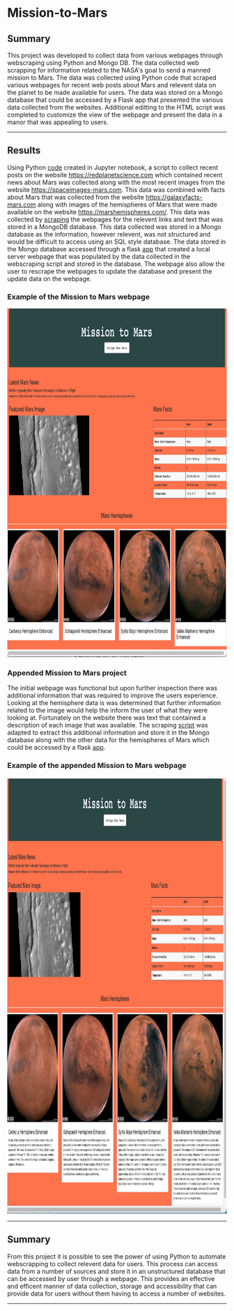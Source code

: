 # Mission-to-Mars

## Summary

This project was developed to collect data from various webpages through webscraping using Python and Mongo DB.  The data collected 
web scrapping for information related to the NASA's goal to send a manned mission to Mars.  The data was collected using Python code that scraped various webpages for recent web posts about Mars and relevent data on the planet to be made available for users.  The data was stored on a Mongo database that could be accessed by a Flask app that presented the various data collected from the websites.  Additional editting to the HTML script was completed to customize the view of the webpage and present the data in a manor that was appealing to users.

---

## Results

Using Python [code](Mission_to_Mars_Challenge/Mission_to_Mars_Challenge.ipynb) created in Jupyter notebook, a script to collect recent posts on the website https://redplanetscience.com which contained recent news about Mars was collected along with the most recent images from the website https://spaceimages-mars.com.  This data was combined with facts about Mars that was collected from the website https://galaxyfacts-mars.com along with images of the hemispheres of Mars that were made available on the website https://marshemispheres.com/.  This data was collected by [scraping](Mission_to_Mars_Challenge/scraping.py) the webpages for the relevent links and text that was stored in a MongoDB database.  This data collected was stored in a Mongo database as the information, however relevent, was not structured and would be difficult to access using an SQL style database.  The data stored in the Mongo database accessed through a flask [app](Mission_to_Mars_Challenge/app.py) that created a local server webpage that was populated by the data collected in the webscraping script and stored in the database.  The webpage also allow the user to rescrape the webpages to update the database and present the update data on the webpage. 

### Example of the Mission to Mars webpage

<img src="Resources/Mars_Mission_Webpage.png" width="1000" height="800">

### Appended Mission to Mars project

The initial webpage was functional but upon further inspection there was additional information that was required to improve the users experience.  Looking at the hemisphere data is was determined that further information related to the image would help the inform the user of what they were looking at.  Fortunately on the website there was text that contained a description of each image that was available.  The scraping [script](Mission_to_Mars_Challenge_Appended/scraping_appended.py) was adapted to extract this additional information and store it in the Mongo database along with the other data for the hemispheres of Mars which could be accessed by a flask [app](Mission_to_Mars_Challenge_Appended/app_appended).  

### Example of the appended Mission to Mars webpage

<img src="Resources/ Mar_Mission_Webpage_appended.png" width="1000" height="1000">

---

## Summary

From this project it is possible to see the power of using Python to automate webscrapping to collect relevent data for users.  This process can access data from a number of sources and store it in an unstructured database that can be accessed by user through a webpage.  This provides an effective and efficent manner of data collection, storage and accessibility that can provide data for users without them having to access a number of websites. 

---

